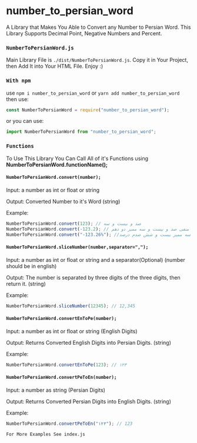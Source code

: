 # number_to_persian_word

A Library that Makes You Able to Convert any Number to Persian Word.
This Library Supports Decimal Point, Negative Numbers and Percent.

### `NumberToPersianWord.js`

Main Library File is `./dist/NumberToPersianWord.js`. Copy it in Your Project, then Add It into Your HTML File. Enjoy :)

### `With npm`

use `npm i number_to_persian_word` or `yarn add number_to_persian_word`
then use:

```javascript
const NumberToPersianWord = require("number_to_persian_word");
```

or you can use:

```javascript
import NumberToPersianWord from "number_to_persian_word";
```

### `Functions`

To Use This Library You Can Call All of it's Functions using **NumberToPersianWord.functionName();**

#### `NumberToPersianWord.convert(number);`

Input: a number as int or float or string

Output: Converted Number to it's Word (string)

Example:

```javascript
NumberToPersianWord.convert(123); // صد و بیست و سه
NumberToPersianWord.convert(-123.2); // منفی صد و بیست و سه ممیز دو دهم
NumberToPersianWord.convert("-123.26%"); //منفی صد و بیست و سه ممیز بیست و شش صدم درصد
```

#### `NumberToPersianWord.sliceNumber(number,separator=",");`

Input: a number as int or float or string and a separator(Optional) (number should be in english)

Output: The number is separated by three digits of the three digits, then return it. (string)

Example:

```javascript
NumberToPersianWord.sliceNumber(12345); // 12,345
```

#### `NumberToPersianWord.convertEnToPe(number);`

Input: a number as int or float or string (English Digits)

Output: Returns Converted English Digits into Persian Digits. (string)

Example:

```javascript
NumberToPersianWord.convertEnToPe(123); // ۱۲۳
```

#### `NumberToPersianWord.convertPeToEn(number);`

Input: a number as string (Persian Digits)

Output: Returns Converted Persian Digits into English Digits. (string)

Example:

```javascript
NumberToPersianWord.convertPeToEn("۱۲۳"); // 123
```

`For More Examples See index.js`
